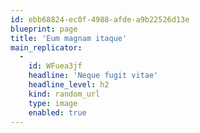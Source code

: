 ```yaml
---
id: ebb68824-ec0f-4988-afde-a9b22526d13e
blueprint: page
title: 'Eum magnam itaque'
main_replicator:
  -
    id: WFuea3jf
    headline: 'Neque fugit vitae'
    headline_level: h2
    kind: random_url
    type: image
    enabled: true
---
```

